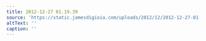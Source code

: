 ```yaml
---
title: 2012-12-27 01.19.39
source: 'https://static.jamesdigioia.com/uploads/2012/12/2012-12-27-01-19-39-scaled.jpg'
altText: ''
caption: ''
---
```


